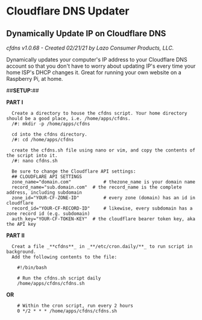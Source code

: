 # Cloudflare DNS Updater
## Dynamically Update IP on Cloudflare DNS

_cfdns v1.0.68 - Created 02/21/21_
_by Lazo Consumer Products, LLC._

Dynamically updates your computer's IP address to your Cloudflare DNS account so that you don't have to worry about updating IP's every time your home ISP's DHCP changes it. Great for running your own website on a Raspberry Pi, at home.

  ##**SETUP:**##
      
   **PART I**
   
      Create a directory to house the cfdns script. Your home directory should be a good place, i.e. /home/apps/cfdns.
      /#: mkdir -p /home/apps/cfdns
      
      cd into the cfdns directory.
      /#: cd /home/apps/cfdns
      
      create the cfdns.sh file using nano or vim, and copy the contents of the script into it.
      /#: nano cfdns.sh
      
      Be sure to change the Cloudflare API settings:
      ## CLOUDFLARE API SETTINGS
      zone_name="domain.com"			# thezone_name is your domain name
      record_name="sub.domain.com" 	# the record_name is the complete address, including subdomain
      zone_id="YOUR-CF-ZONE-ID" 		# every zone (domain) has an id in cloudflare
      record_id="YOUR-CF-RECORD-ID" 	# likewise, every subdomain has a zone record id (e.g. subdomain)
      auth_key="YOUR-CF-TOKEN-KEY" 	# the cloudflare bearer token key, aka the API key

      
   **PART II**
   
      Creat a file _**cfdns**_ in _**/etc/cron.daily/**_ to run script in background.
      Add the following contents to the file: 

        #!/bin/bash

        # Run the cfdns.sh script daily
        /home/apps/cfdns/cfdns.sh

  **OR**

        # Within the cron script, run every 2 hours
        0 */2 * * * /home/apps/cfdns/cfdns.sh
